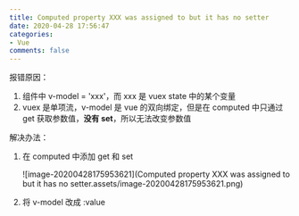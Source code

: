 ```yaml
---
title: Computed property XXX was assigned to but it has no setter
date: 2020-04-28 17:56:47
categories:
- Vue
comments: false
---
```


报错原因：
1. 组件中 v-model = 'xxx'，而 xxx 是 vuex state 中的某个变量
2. vuex 是单项流，v-model 是 vue 的双向绑定，但是在 computed 中只通过 get 获取参数值，**没有 set**，所以无法改变参数值

<!-- more -->

解决办法：

1. 在 computed 中添加 get 和 set

   ![image-20200428175953621](Computed property XXX was assigned to but it has no setter.assets/image-20200428175953621.png)

2. 将 v-model 改成 :value